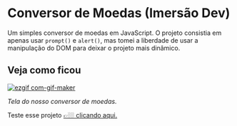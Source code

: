 # Conversor de Moedas (Imersão Dev)

Um simples conversor de moedas em JavaScript. O projeto consistia em apenas usar ```prompt()``` e ```alert()```, mas tomei a liberdade de usar a manipulação do DOM para deixar o projeto mais dinâmico.
 
## Veja como ficou

[![ezgif com-gif-maker](https://user-images.githubusercontent.com/4001408/216690564-a5c304b1-661e-4d02-a555-1e9eba33061a.gif)](https://nandoangelo.github.io/imersao-dev-alura-conversor-de-moedas/ "Veja como ficou legal")

_Tela do nosso conversor de moedas._

Teste esse projeto [👉🏼 clicando aqui.](https://nandoangelo.github.io/imersao-dev-alura-conversor-de-moedas/ "Veja como ficou legal")  
